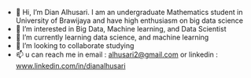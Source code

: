 - 👋 Hi, I’m Dian Alhusari. I am an undergraduate Mathematics student in University of Brawijaya and have high enthusiasm on big data science
- 👀 I’m interested in Big Data, Machine learning, and Data Scientist
- 🌱 I’m currently learning data science, and machine learning
- 💞️ I’m looking to collaborate studying 
- 📫 u can reach me in email : alhusari2@gmail.com or linkedin : www.linkedin.com/in/dianalhusari

<!---
alhusari2/alhusari2 is a ✨ special ✨ repository because its `README.md` (this file) appears on your GitHub profile.
You can click the Preview link to take a look at your changes.
--->
